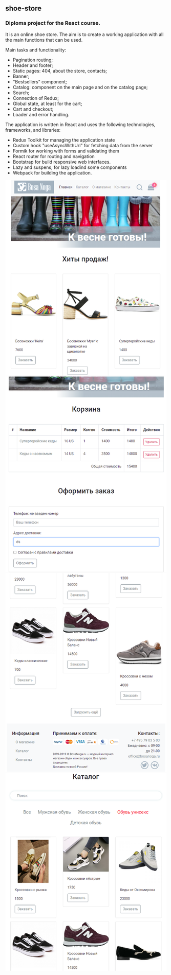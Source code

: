 ## shoe-store

### Diploma project for the React course.
It is an online shoe store. The aim is to create a working application with all the main functions that can be used.

Main tasks and functionality:
- Pagination routing;
- Header and footer;
- Static pages: 404, about the store, contacts;
- Banner;
- "Bestsellers" component;
- Catalog: component on the main page and on the catalog page;
- Search;
- Connection of Redux;
- Global state, at least for the cart;
- Cart and checkout;
- Loader and error handling.

The application is written in React and uses the following technologies, frameworks, and libraries:
- Redux Toolkit for managing the application state
- Custom hook "useAsyncWithUrl" for fetching data from the server
- Formik for working with forms and validating them
- React router for routing and navigation
- Bootstrap for build responsive web interfaces.
- Lazy and suspens, for lazy loadind some components
- Webpack for building the application.

![screen](https://github.com/DukeKunYura/shoe-store/blob/master/shoe_store/screens/12.png)
![screen](https://github.com/DukeKunYura/shoe-store/blob/master/shoe_store/screens/22.png)
![scrwebpack een](https://github.com/DukeKunYura/shoe-store/blob/master/shoe_store/screens/32.png)
![screen](https://github.com/DukeKunYura/shoe-store/blob/master/shoe_store/screens/42.png)

